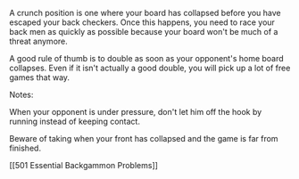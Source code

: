 A crunch position is one where your board has collapsed before you have escaped your back checkers. Once this happens, you need to race your back men as quickly as possible because your board won't be much of a threat anymore. 

A good rule of thumb is to double as soon as your opponent's home board collapses. Even if it isn't actually a good double, you will pick up a lot of free games that way.

Notes:

When your opponent is under pressure, don't let him off the hook by running instead of keeping contact.

Beware of taking when your front has collapsed and the game is far from finished.

[[501 Essential Backgammon Problems]]

